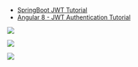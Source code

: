 
* [SpringBoot JWT Tutorial](https://www.javainuse.com/spring/boot-jwt)
* [Angular 8 - JWT Authentication Tutorial](https://jasonwatmore.com/post/2019/06/22/angular-8-jwt-authentication-example-tutorial)


![](https://www.javainuse.com/62-12-min.JPG)

![](https://www.javainuse.com/62-2-min.JPG)

![](https://www.javainuse.com/62-3-min.JPG)